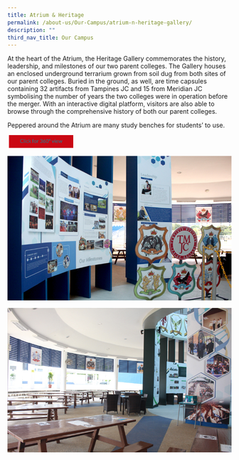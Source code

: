 ```yaml
---
title: Atrium & Heritage
permalink: /about-us/Our-Campus/atrium-n-heritage-gallery/
description: ""
third_nav_title: Our Campus
---
```

At the heart of the Atrium, the Heritage Gallery commemorates the history, leadership, and milestones of our two parent colleges. The Gallery houses an enclosed underground terrarium grown from soil dug from both sites of our parent colleges. Buried in the ground, as well, are time capsules containing 32 artifacts from Tampines JC and 15 from Meridian JC symbolising the number of years the two colleges were in operation before the merger. With an interactive digital platform, visitors are also able to browse through the comprehensive history of both our parent colleges.

Peppered around the Atrium are many study benches for students’ to use.

<a href="https://teliportme.com/view/1835931?utm_medium=android&utm_source=share-panorama">
<img src="/images/click%20here.png"  
     style="width:30%">
	
![](/images/atrium1.jpeg)
	
![](/images/atrium2.jpeg)